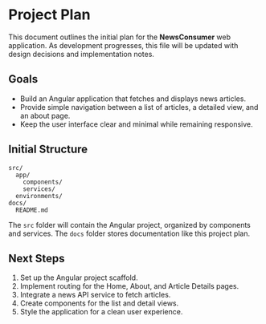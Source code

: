 # Project Plan

This document outlines the initial plan for the **NewsConsumer** web application. As development progresses, this file will be updated with design decisions and implementation notes.

## Goals
- Build an Angular application that fetches and displays news articles.
- Provide simple navigation between a list of articles, a detailed view, and an about page.
- Keep the user interface clear and minimal while remaining responsive.

## Initial Structure
```
src/
  app/
    components/
    services/
  environments/
docs/
  README.md
```

The `src` folder will contain the Angular project, organized by components and services. The `docs` folder stores documentation like this project plan.

## Next Steps
1. Set up the Angular project scaffold.
2. Implement routing for the Home, About, and Article Details pages.
3. Integrate a news API service to fetch articles.
4. Create components for the list and detail views.
5. Style the application for a clean user experience.

